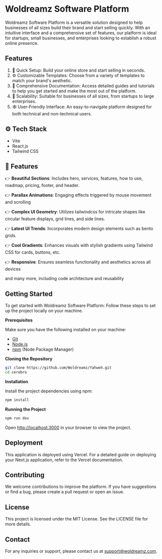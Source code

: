 # Woldreamz Software Platform
Woldreamz Software Platform is a versatile solution designed to help businesses of all sizes build their brand and start selling quickly. With an intuitive interface and a comprehensive set of features, our platform is ideal for startups, small businesses, and enterprises looking to establish a robust online presence.

## Features
1. 🤖 Quick Setup: Build your online store and start selling in seconds.
2. ⚙️  Customizable Templates: Choose from a variety of templates to match your brand's aesthetic.
3. 🔋 Comprehensive Documentation: Access detailed guides and tutorials to help you get started and make the most out of the platform.
4. 🤸 Scalability: Suitable for businesses of all sizes, from startups to large enterprises.
5. 🕸️ User-Friendly Interface: An easy-to-navigate platform designed for both technical and non-technical users.

## <a name="tech-stack">⚙️ Tech Stack</a>

- Vite
- React.js
- Tailwind CSS

## <a name="features">🔋 Features</a>

👉 **Beautiful Sections**: Includes hero, services, features, how to use, roadmap, pricing, footer, and header.

👉 **Parallax Animations**: Engaging effects triggered by mouse movement and scrolling

👉 **Complex UI Geometry**: Utilizes tailwindcss for intricate shapes like circular feature displays, grid lines, and side lines.

👉 **Latest UI Trends**: Incorporates modern design elements such as bento grids.

👉 **Cool Gradients**: Enhances visuals with stylish gradients using Tailwind CSS for cards, buttons, etc.

👉 **Responsive**: Ensures seamless functionality and aesthetics across all devices

and many more, including code architecture and reusability

## Getting Started
To get started with Woldreamz Software Platform:
Follow these steps to set up the project locally on your machine.

**Prerequisites**

Make sure you have the following installed on your machine:

- [Git](https://git-scm.com/)
- [Node.js](https://nodejs.org/en)
- [npm](https://www.npmjs.com/) (Node Package Manager)

**Cloning the Repository**

```bash
git clone https://github.com/Woldreamz/Yahweh.git
cd cerebro
```

**Installation**

Install the project dependencies using npm:

```bash
npm install
```

**Running the Project**

```bash
npm run dev
```

Open [http://localhost:3000](http://localhost:3000) in your browser to view the project.

## Deployment
This application is deployed using Vercel. For a detailed guide on deploying your Next.js application, refer to the Vercel documentation.

## Contributing
We welcome contributions to improve the platform. If you have suggestions or find a bug, please create a pull request or open an issue.

## License
This project is licensed under the MIT License. See the LICENSE file for more details.

## Contact
For any inquiries or support, please contact us at support@woldreamz.com.


